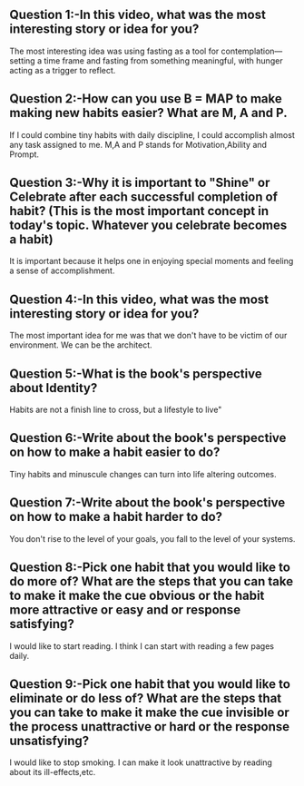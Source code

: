 ## Question 1:-In this video, what was the most interesting story or idea for you?
The most interesting idea was using fasting as a tool for contemplation—setting a time frame and fasting from something meaningful, with hunger acting as a trigger to reflect.

## Question 2:-How can you use B = MAP to make making new habits easier? What are M, A and P.
If I could combine tiny habits with daily discipline, I could accomplish almost any task assigned to me. M,A and P stands for Motivation,Ability and Prompt.

## Question 3:-Why it is important to "Shine" or Celebrate after each successful completion of habit? (This is the most important concept in today's topic. Whatever you celebrate becomes a habit)
It is important because it helps one in enjoying special moments and feeling a sense of accomplishment.

## Question 4:-In this video, what was the most interesting story or idea for you?
The most important idea for me was that we don't have to be victim of our environment. We can be the architect.

## Question 5:-What is the book's perspective about Identity?
Habits are not a finish line to cross, but a lifestyle to live"

## Question 6:-Write about the book's perspective on how to make a habit easier to do?
Tiny habits and minuscule changes can turn into life altering outcomes.

## Question 7:-Write about the book's perspective on how to make a habit harder to do?
You don't rise to the level of your goals, you fall to the level of your systems.

## Question 8:-Pick one habit that you would like to do more of? What are the steps that you can take to make it make the cue obvious or the habit more attractive or easy and or response satisfying?
I would like to start reading. I think I can start with reading a few pages daily.

## Question 9:-Pick one habit that you would like to eliminate or do less of? What are the steps that you can take to make it make the cue invisible or the process unattractive or hard or the response unsatisfying?
I would like to stop smoking. I can make it look unattractive by reading about its ill-effects,etc.
